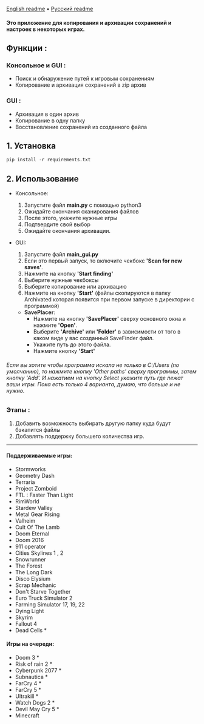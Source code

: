 [English readme](https://github.com/orriginalo/SaveFinder-Archiver/blob/main/README.md) • [Русский readme](https://github.com/orriginalo/SaveFinder-Archiver/blob/main/README.ru.md)

#### Это приложение для копирования и архивации сохранений и настроек в некоторых играх.

## Функции :
### Консольное и GUI :
- Поиск и обнаружение путей к игровым сохранениям
- Копирование и архивация сохранений в zip архив
### GUI :
- Архивация в один архив
- Копирование в одну папку
- Восстановление сохранений из созданного файла

## 1. Установка
```python
pip install -r requirements.txt
```
## 2. Использование
- Консольное:
	1) Запустите файл **main.py** с помощью python3
	2) Ожидайте окончания сканирования файлов
	3) После этого, укажите нужные игры
	4) Подтвердите свой выбор
	5) Ожидайте окончания архивации.
- GUI:
	1) Запустите файл **main_gui.py**
	2) Если это первый запуск, то включите чекбокс **'Scan for new saves'**.
	3) Нажмите на кнопку **'Start finding'**
	4) Выберите нужные чекбоксы
	5) Выберите копирование или архивацию
	6) Нажмите на кнопку **'Start'** (файлы скопируются в папку Archivated которая появится при первом запуске в директории с программой)
	
	- **SavePlacer**:
		- Нажмите на кнопку **'SavePlacer'** сверху основного окна и нажмите **'Open'**.
		- Выберите **'Archive'** или **'Folder'** в зависимости от того в каком виде у вас созданный SaveFinder файл.
		- Укажите путь до этого файла.
		- Нажмите кнопку **'Start'**

###### Если вы хотите чтобы программа искала не только в C:/Users (по умолчанию), то нажмите кнопку *'Other paths'* сверху программы, затем кнопку *'Add'*. И нажатием на кнопку Select укажите путь где лежат ваши игры. Пока есть только 4 варианта, думаю, что больше и не нужно.
### Этапы :
1) Добавить возможность выбирать другую папку куда будут бэкапится файлы
2) Добавлять поддержку большего количества игр.
---
#### Поддерживаемые игры:
- Stormworks
- Geometry Dash
- Terraria
- Project Zomboid
- FTL : Faster Than Light
- RimWorld
- Stardew Valley
- Metal Gear Rising
- Valheim
- Cult Of The Lamb
- Doom Eternal
- Doom 2016
- 911 operator
- Cities Skylines 1 , 2
- Snowrunner
- The Forest
- The Long Dark
- Disco Elysium
- Scrap Mechanic
- Don't Starve Together
- Euro Truck Simulator 2
- Farming Simulator 17, 19, 22
- Dying Light
- Skyrim
- Fallout 4
- Dead Cells *
#### Игры на очереди:
- Doom 3 *
- Risk of rain 2 *
- Cyberpunk 2077 *
- Subnautica *
- FarCry 4 *
- FarCry 5 *
- Ultrakill *
- Watch Dogs 2 *
- Devil May Cry 5 *
- Minecraft